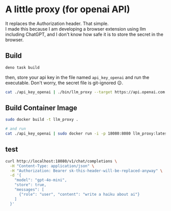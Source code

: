 # A little proxy (for openai API)

It replaces the Authorization header. That simple.  
I made this because I am developing a browser extension using llm including ChatGPT, and I don't know how safe it is to store the secret in the browser.  

## Build

```bash
deno task build
```

then, store your api key in the file named `api_key_openai` and run the executable. Don't worry, the secret file is git-ignored 😉.

```bash
cat ./api_key_openai | ./bin/llm_proxy --target https://api.openai.com --sk_stdin --port 18080
```

## Build Container Image

```bash
sudo docker build -t llm_proxy .

# and run
cat ./api_key_openai | sudo docker run -i -p 18080:8080 llm_proxy:latest --sk-stdin -b 0.0.0.0
```

## test 

```bash
curl http://localhost:18080/v1/chat/completions \
  -H "Content-Type: application/json" \
  -H "Authorization: Bearer sk-this-header-will-be-replaced-anyway" \
  -d '{
    "model": "gpt-4o-mini",
    "store": true,
    "messages": [
      {"role": "user", "content": "write a haiku about ai"}
    ]
  }'
```

